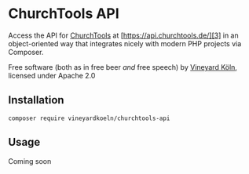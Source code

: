 # ChurchTools API

Access the API for [ChurchTools][1] at [https://api.churchtools.de/][3] in an object-oriented way that integrates nicely with modern PHP projects via Composer.

Free software (both as in free beer *and* free speech) by [Vineyard Köln][2], licensed under Apache 2.0

[1]: https://church.tools/
[2]: https://vineyard.koeln/
[3]: https://api.churchtools.de/

## Installation

`composer require vineyardkoeln/churchtools-api`

## Usage

Coming soon
